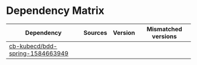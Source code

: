 # Dependency Matrix

Dependency | Sources | Version | Mismatched versions
---------- | ------- | ------- | -------------------
[cb-kubecd/bdd-spring-1584663949](https://github.com/cb-kubecd/bdd-spring-1584663949.git) |  | []() | 
